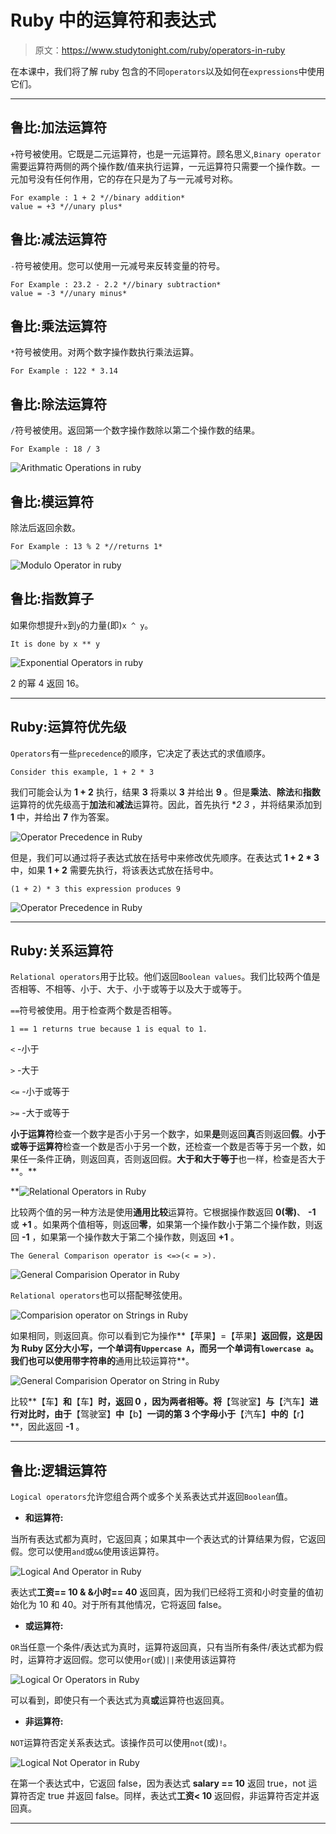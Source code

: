 # Ruby 中的运算符和表达式

> 原文：<https://www.studytonight.com/ruby/operators-in-ruby>

在本课中，我们将了解 ruby 包含的不同`operators`以及如何在`expressions`中使用它们。

* * *

## 鲁比:加法运算符

`+`符号被使用。它既是二元运算符，也是一元运算符。顾名思义,`Binary operator`需要运算符两侧的两个操作数/值来执行运算，一元运算符只需要一个操作数。一元加号没有任何作用，它的存在只是为了与一元减号对称。

```
For example : 1 + 2 *//binary addition*
value = +3 *//unary plus*

```

## 鲁比:减法运算符

`-`符号被使用。您可以使用一元减号来反转变量的符号。

```
For Example : 23.2 - 2.2 *//binary subtraction*
value = -3 *//unary minus*

```

## 鲁比:乘法运算符

`*`符号被使用。对两个数字操作数执行乘法运算。

```
For Example : 122 * 3.14
```

## 鲁比:除法运算符

`/`符号被使用。返回第一个数字操作数除以第二个操作数的结果。

```
For Example : 18 / 3
```

![Arithmatic Operations in ruby](img/bdce986c0bd39aaab6af41b255557143.png)

## 鲁比:模运算符

除法后返回余数。

```
For Example : 13 % 2 *//returns 1*
```

![Modulo Operator in ruby](img/080ba637344d16acc6d225989c6300ed.png)

## 鲁比:指数算子

如果你想提升`x`到`y`的力量(即)`x ^ y`。

```
It is done by x ** y
```

![Exponential Operators in ruby](img/f907f426937efc75ec3f1fe030688f15.png)

2 的幂 4 返回 16。

* * *

## Ruby:运算符优先级

`Operators`有一些`precedence`的顺序，它决定了表达式的求值顺序。

```
Consider this example, 1 + 2 * 3
```

我们可能会认为 **1 + 2** 执行，结果 **3** 将乘以 **3** 并给出 **9** 。但是**乘法**、**除法**和**指数**运算符的优先级高于**加法**和**减法**运算符。因此，首先执行 **2 *3** ，并将结果添加到 **1** 中，并给出 **7** 作为答案。

![Operator Precedence in Ruby](img/7acee3e9f4cc3dd5a474fff8a7f8a1c8.png)

但是，我们可以通过将子表达式放在括号中来修改优先顺序。在表达式 **1 + 2 * 3** 中，如果 **1 + 2** 需要先执行，将该表达式放在括号中。

```
(1 + 2) * 3 this expression produces 9
```

![Operator Precedence in Ruby](img/19f79d1498aa9fd68bb8f2ca9c9af1a8.png)

* * *

## Ruby:关系运算符

`Relational operators`用于比较。他们返回`Boolean values`。我们比较两个值是否相等、不相等、小于、大于、小于或等于以及大于或等于。

`==`符号被使用。用于检查两个数是否相等。

```
1 == 1 returns true because 1 is equal to 1.
```

`<` -小于

`>` -大于

`<=` -小于或等于

`>=` -大于或等于

**小于运算符**检查一个数字是否小于另一个数字，如果**是**则返回**真**否则返回**假**。**小于或等于运算符**检查一个数是否小于另一个数，还检查一个数是否等于另一个数，如果任一条件正确，则返回真，否则返回假。**大于和大于等于**也一样，检查是否大于**。**

 **![Relational Operators in Ruby](img/7bf2ce1ab802610e76cce2d4b37b2036.png)

比较两个值的另一种方法是使用**通用比较**运算符。它根据操作数返回 **0(零)**、 **-1** 或 **+1** 。如果两个值相等，则返回**零**，如果第一个操作数小于第二个操作数，则返回 **-1** ，如果第一个操作数大于第二个操作数，则返回 **+1** 。

```
The General Comparison operator is <=>(< = >).
```

![General Comparision Operator in Ruby](img/57f63537cf71ae95b1a2cd87e7cd4c8b.png)

`Relational operators`也可以搭配琴弦使用。

![Comparision operator on Strings in Ruby](img/5ae6f088274f6064073c2908b0e20285.png)

如果相同，则返回真。你可以看到它为操作**【苹果】=【苹果】**返回假，这是因为 Ruby 区分大小写，一个单词有`Uppercase A`，而另一个单词有`lowercase a`。我们也可以使用带字符串的**通用比较运算符**。

![General Comparision Operator on String in Ruby](img/5cf40136ac7dab99728115a5b8a0792c.png)

比较**【车】**和**【车】**时，返回 **0** ，因为两者相等。将**【驾驶室】**与**【汽车】**进行对比时，由于**【驾驶室】**中**【b】**一词的第 3 个字母小于**【汽车】**中的**【r】**，因此返回 **-1** 。

* * *

## 鲁比:逻辑运算符

`Logical operators`允许您组合两个或多个关系表达式并返回`Boolean`值。

*   **和运算符:**

当所有表达式都为真时，它返回真；如果其中一个表达式的计算结果为假，它返回假。您可以使用`and`或`&&`使用该运算符。

![Logical And Operator in Ruby](img/36134c58ae3d7d43dedcd05df9a8ad60.png)

表达式**工资== 10 & &小时== 40** 返回真，因为我们已经将工资和小时变量的值初始化为 10 和 40。对于所有其他情况，它将返回 false。

*   **或运算符:**

`OR`当任意一个条件/表达式为真时，运算符返回真，只有当所有条件/表达式都为假时，运算符才返回假。您可以使用`or`(或)`||`来使用该运算符

![Logical Or Operators in Ruby](img/0e702ce5f9ecda8299b03b72eb6fce1b.png)

可以看到，即使只有一个表达式为真**或**运算符也返回真。

*   **非运算符:**

`NOT`运算符否定关系表达式。该操作员可以使用`not`(或)`!`。

![Logical Not Operator in Ruby](img/640a6e464cd1ca92fd2b89e34d91cc61.png)

在第一个表达式中，它返回 false，因为表达式 **salary == 10** 返回 true，not 运算符否定 true 并返回 false。同样，表达式**工资< 10** 返回假，非运算符否定并返回真。

* * ***